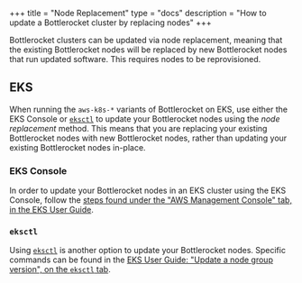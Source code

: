 +++
title = "Node Replacement"
type = "docs"
description = "How to update a Bottlerocket cluster by replacing nodes"
+++

Bottlerocket clusters can be updated via node replacement, meaning that the existing Bottlerocket nodes will be replaced by new Bottlerocket nodes that run updated software.
This requires nodes to be reprovisioned.

## EKS

When running the `aws-k8s-*` variants of Bottlerocket on EKS, use either the EKS Console or [`eksctl`](https://eksctl.io/) to update your Bottlerocket nodes using the _node replacement_ method.
This means that you are replacing your existing Bottlerocket nodes with new Bottlerocket nodes, rather than updating your existing Bottlerocket nodes in-place.

### EKS Console

In order to update your Bottlerocket nodes in an EKS cluster using the EKS Console, follow the [steps found under the "AWS Management Console" tab, in the EKS User Guide](https://docs.aws.amazon.com/eks/latest/userguide/update-managed-node-group.html#mng-update).

### `eksctl`

Using [`eksctl`](https://eksctl.io/) is another option to update your Bottlerocket nodes.
Specific commands can be found in the [EKS User Guide: "Update a node group version", on the `eksctl` tab](https://docs.aws.amazon.com/eks/latest/userguide/update-managed-node-group.html#mng-update).
